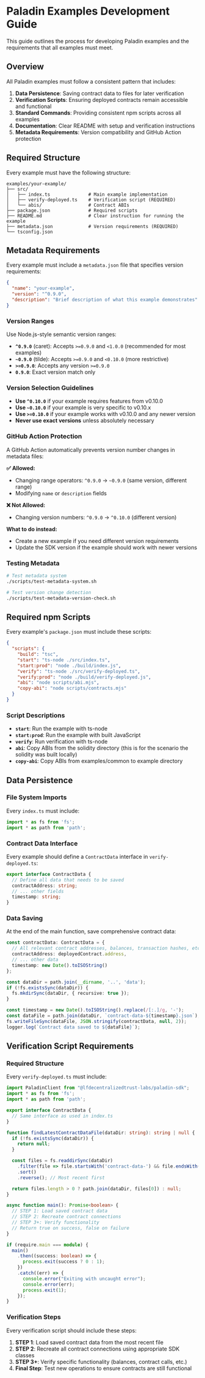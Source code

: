 # Paladin Examples Development Guide

This guide outlines the process for developing Paladin examples and the requirements that all examples must meet.

## Overview

All Paladin examples must follow a consistent pattern that includes:
1. **Data Persistence**: Saving contract data to files for later verification
2. **Verification Scripts**: Ensuring deployed contracts remain accessible and functional
3. **Standard Commands**: Providing consistent npm scripts across all examples
4. **Documentation**: Clear README with setup and verification instructions
5. **Metadata Requirements**: Version compatibility and GitHub Action protection

## Required Structure

Every example must have the following structure:

```
examples/your-example/
├── src/
│   ├── index.ts              # Main example implementation
│   ├── verify-deployed.ts    # Verification script (REQUIRED)
│   └── abis/                 # Contract ABIs
├── package.json              # Required scripts
├── README.md                 # Clear instruction for running the example
├── metadata.json             # Version requirements (REQUIRED)
└── tsconfig.json
```

## Metadata Requirements

Every example must include a `metadata.json` file that specifies version requirements:

```json
{
  "name": "your-example",
  "version": "^0.9.0",
  "description": "Brief description of what this example demonstrates"
}
```

### Version Ranges

Use Node.js-style semantic version ranges:

- **`^0.9.0`** (caret): Accepts `>=0.9.0` and `<1.0.0` (recommended for most examples)
- **`~0.9.0`** (tilde): Accepts `>=0.9.0` and `<0.10.0` (more restrictive)
- **`>=0.9.0`**: Accepts any version `>=0.9.0`
- **`0.9.0`**: Exact version match only

### Version Selection Guidelines

- **Use `^0.10.0`** if your example requires features from v0.10.0
- **Use `~0.10.0`** if your example is very specific to v0.10.x
- **Use `>=0.10.0`** if your example works with v0.10.0 and any newer version
- **Never use exact versions** unless absolutely necessary

### GitHub Action Protection

A GitHub Action automatically prevents version number changes in metadata files:

**✅ Allowed:**
- Changing range operators: `^0.9.0` → `~0.9.0` (same version, different range)
- Modifying `name` or `description` fields

**❌ Not Allowed:**
- Changing version numbers: `^0.9.0` → `^0.10.0` (different version)

**What to do instead:**
- Create a new example if you need different version requirements
- Update the SDK version if the example should work with newer versions

### Testing Metadata

```bash
# Test metadata system
./scripts/test-metadata-system.sh

# Test version change detection
./scripts/test-metadata-version-check.sh
```

## Required npm Scripts

Every example's `package.json` must include these scripts:

```json
{
  "scripts": {
    "build": "tsc",
    "start": "ts-node ./src/index.ts",
    "start:prod": "node ./build/index.js",
    "verify": "ts-node ./src/verify-deployed.ts",
    "verify:prod": "node ./build/verify-deployed.js",
    "abi": "node scripts/abi.mjs",
    "copy-abi": "node scripts/contracts.mjs"
  }
}
```

### Script Descriptions

- **`start`**: Run the example with ts-node
- **`start:prod`**: Run the example with built JavaScript
- **`verify`**: Run verification with ts-node
- **`abi`**: Copy ABIs from the solidity directory (this is for the scenario the solidity was built locally) 
- **`copy-abi`**: Copy ABIs from examples/common to example directory

## Data Persistence

### File System Imports

Every `index.ts` must include:

```typescript
import * as fs from 'fs';
import * as path from 'path';
```

### Contract Data Interface

Every example should define a `ContractData` interface in `verify-deployed.ts`:

```typescript
export interface ContractData {
  // Define all data that needs to be saved
  contractAddress: string;
  // ... other fields
  timestamp: string;
}
```

### Data Saving

At the end of the main function, save comprehensive contract data:

```typescript
const contractData: ContractData = {
  // All relevant contract addresses, balances, transaction hashes, etc.
  contractAddress: deployedContract.address,
  // ... other data
  timestamp: new Date().toISOString()
};

const dataDir = path.join(__dirname, '..', 'data');
if (!fs.existsSync(dataDir)) {
  fs.mkdirSync(dataDir, { recursive: true });
}

const timestamp = new Date().toISOString().replace(/[:.]/g, '-');
const dataFile = path.join(dataDir, `contract-data-${timestamp}.json`);
fs.writeFileSync(dataFile, JSON.stringify(contractData, null, 2));
logger.log(`Contract data saved to ${dataFile}`);
```

## Verification Script Requirements

### Required Structure

Every `verify-deployed.ts` must include:

```typescript
import PaladinClient from "@lfdecentralizedtrust-labs/paladin-sdk";
import * as fs from 'fs';
import * as path from 'path';

export interface ContractData {
  // Same interface as used in index.ts
}

function findLatestContractDataFile(dataDir: string): string | null {
  if (!fs.existsSync(dataDir)) {
    return null;
  }

  const files = fs.readdirSync(dataDir)
    .filter(file => file.startsWith('contract-data-') && file.endsWith('.json'))
    .sort()
    .reverse(); // Most recent first

  return files.length > 0 ? path.join(dataDir, files[0]) : null;
}

async function main(): Promise<boolean> {
  // STEP 1: Load saved contract data
  // STEP 2: Recreate contract connections
  // STEP 3+: Verify functionality
  // Return true on success, false on failure
}

if (require.main === module) {
  main()
    .then((success: boolean) => {
      process.exit(success ? 0 : 1);
    })
    .catch((err) => {
      console.error("Exiting with uncaught error");
      console.error(err);
      process.exit(1);
    });
}
```

### Verification Steps

Every verification script should include these steps:

1. **STEP 1**: Load saved contract data from the most recent file
2. **STEP 2**: Recreate all contract connections using appropriate SDK classes
3. **STEP 3+**: Verify specific functionality (balances, contract calls, etc.)
4. **Final Step**: Test new operations to ensure contracts are still functional
